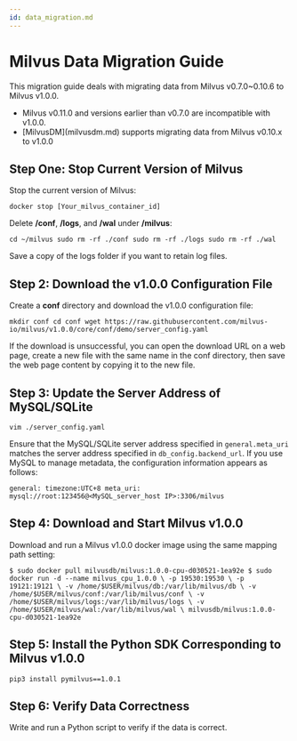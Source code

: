 ```yaml
---
id: data_migration.md
---
```


# Milvus Data Migration Guide  

This migration guide deals with migrating data from Milvus v0.7.0~0.10.6 to Milvus v1.0.0. 
<div class="alert note">
 <ul>
  <li>Milvus v0.11.0 and versions earlier than v0.7.0 are incompatible with v1.0.0.</li>
  <li>[MilvusDM](milvusdm.md) supports migrating data from Milvus v0.10.x to v1.0.0</li>
 </ul>
</div>


## Step One: Stop Current Version of Milvus

Stop the current version of Milvus:

`docker stop [Your_milvus_container_id]`

Delete **/conf**, **/logs**, and **/wal** under **/milvus**:

`cd ~/milvus
sudo rm -rf ./conf
sudo rm -rf ./logs
sudo rm -rf ./wal`

<div class="alert note">Save a copy of the logs folder if you want to retain log files.</div>


## Step 2: Download the v1.0.0 Configuration File

Create a **conf** directory and download the v1.0.0 configuration file:

`mkdir conf
cd conf
wget https://raw.githubusercontent.com/milvus-io/milvus/v1.0.0/core/conf/demo/server_config.yaml`

<div class="alert note">If the download is unsuccessful, you can open the download URL on a web page, create a new file with the same name in the conf directory, then save the web page content by copying it to the new file.</div>


## Step 3: Update the Server Address of MySQL/SQLite

`vim ./server_config.yaml`

Ensure that the MySQL/SQLite server address specified in `general.meta_uri` matches the server address specified in `db_config.backend_url`. If you use MySQL to manage metadata, the configuration information appears as follows:

`general:
timezone:UTC+8
meta_uri: mysql://root:123456@<MySQL_server_host IP>:3306/milvus`

## Step 4: Download and Start Milvus v1.0.0

Download and run a Milvus v1.0.0 docker image using the same mapping path setting:

`$ sudo docker pull milvusdb/milvus:1.0.0-cpu-d030521-1ea92e
$ sudo docker run -d --name milvus_cpu_1.0.0 \
-p 19530:19530 \
-p 19121:19121 \
-v /home/$USER/milvus/db:/var/lib/milvus/db \
-v /home/$USER/milvus/conf:/var/lib/milvus/conf \
-v /home/$USER/milvus/logs:/var/lib/milvus/logs \
-v /home/$USER/milvus/wal:/var/lib/milvus/wal \
milvusdb/milvus:1.0.0-cpu-d030521-1ea92e`

## Step 5: Install the Python SDK Corresponding to Milvus v1.0.0

`pip3 install pymilvus==1.0.1`

## Step 6: Verify Data Correctness

Write and run a Python script to verify if the data is correct.